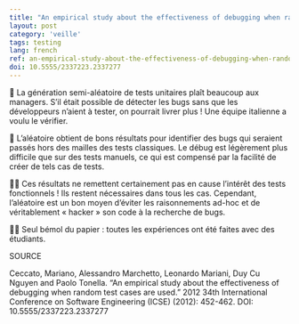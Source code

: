 ```yaml
---
title: "An empirical study about the effectiveness of debugging when random test cases are used"
layout: post
category: 'veille'
tags: testing
lang: french
ref: an-empirical-study-about-the-effectiveness-of-debugging-when-random-test-cases-are-used
doi: 10.5555/2337223.2337277
---
```


🔢 La génération semi-aléatoire de tests unitaires plaît beaucoup aux managers. S’il était possible de détecter les bugs sans que les développeurs n’aient à tester, on pourrait livrer plus ! Une équipe italienne a voulu le vérifier.

🐛 L’aléatoire obtient de bons résultats pour identifier des bugs qui seraient passés hors des mailles des tests classiques. Le débug est légèrement plus difficile que sur des tests manuels, ce qui est compensé par la facilité de créer de tels cas de tests.

🐱‍💻 Ces résultats ne remettent certainement pas en cause l’intérêt des tests fonctionnels ! Ils restent nécessaires dans tous les cas. Cependant, l’aléatoire est un bon moyen d’éviter les raisonnements ad-hoc et de véritablement « hacker » son code à la recherche de bugs.

🧑‍🎓 Seul bémol du papier : toutes les expériences ont été faites avec des étudiants.

SOURCE

Ceccato, Mariano, Alessandro Marchetto, Leonardo Mariani, Duy Cu Nguyen and Paolo Tonella. “An empirical study about the effectiveness of debugging when random test cases are used.” 2012 34th International Conference on Software Engineering (ICSE) (2012): 452-462. DOI: 10.5555/2337223.2337277